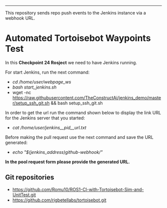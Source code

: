 
---
This repository sends repo push events to the Jenkins instance via a webhook URL.

# Automated Tortoisebot Waypoints Test

In this **Checkpoint 24 Rosject** we need to have Jenkins running. 

For start Jenkins, run the next command:

  - *cd /home/user/webpage_ws*
  - *bash start_jenkins.sh*
  - wget -nc https://raw.githubusercontent.com/TheConstructAi/jenkins_demo/master/setup_ssh_git.sh && bash setup_ssh_git.sh

In order to get the url run the command shown below to display the link URL for the Jenkins server that you started:

  - *cat /home/user/jenkins__pid__url.txt*

Before making the pull request use the next command and save the URL generated:

  - *echo "$(jenkins_address)github-webhook/"*

**In the pool request form please provide the generated URL.**

## Git repositories ##

  - https://github.com/Romu10/ROS1-CI-with-Tortoisebot-Sim-and-UnitTest.git
  - https://github.com/rigbetellabs/tortoisebot.git
